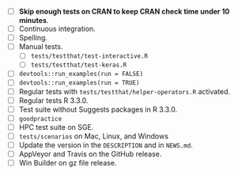 - [ ] **Skip enough tests on CRAN to keep CRAN check time under 10 minutes**.
- [ ] Continuous integration.
- [ ] Spelling.
- [ ] Manual tests.
  - [ ] `tests/testthat/test-interactive.R`
  - [ ] `tests/testthat/test-keras.R`
- [ ] `devtools::run_examples(run = FALSE)`
- [ ] `devtools::run_examples(run = TRUE)`
- [ ] Regular tests with `tests/testthat/helper-operators.R` activated.
- [ ] Regular tests R 3.3.0.
- [ ] Test suite without Suggests packages in R 3.3.0.
- [ ] `goodpractice`
- [ ] HPC test suite on SGE.
- [ ] `tests/scenarios` on Mac, Linux, and Windows
- [ ] Update the version in the `DESCRIPTION` and in `NEWS.md`.
- [ ] AppVeyor and Travis on the GitHub release.
- [ ] Win Builder on gz file release.
